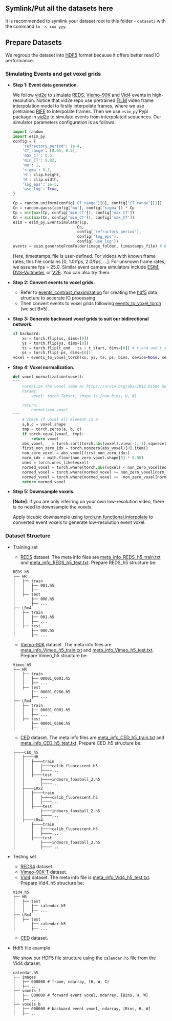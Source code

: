 ## Symlink/Put all the datasets here

It is recommended to symlink your dataset root to this folder - `datasets` with the command `ln -s xxx yyy`.

## Prepare Datasets
We regroup the dataset into [HDF5](https://www.h5py.org/) format because it offers better read IO performance.

### Simulating Events and get voxel grids
* **Step 1: Event data generation.**

	We follow [vid2e](https://github.com/uzh-rpg/rpg_vid2e) to simulate [REDS](https://seungjunnah.github.io/Datasets/reds.html), [Viemo-90K](https://github.com/anchen1011/toflow) and [Vid4](https://mmagic.readthedocs.io/en/stable/dataset_zoo/vid4.html) events in high-resolution. Notice that vid2e repo use pretrained [FILM](https://github.com/google-research/frame-interpolation) video frame interpolation model to firstly interpolate frames, where we use pretrained [RIFE](https://github.com/megvii-research/ECCV2022-RIFE) to interpolate frames. Then we use `esim_py` Pypi package in [vid2e](https://github.com/uzh-rpg/rpg_vid2e) to simulate events from interpolated sequences. Our simulator parameters configuration is as follows:
    ```python
	import random
	import esim_py
	config = {
		'refractory_period': 1e-4,
		'CT_range': [0.05, 0.5],
		'max_CT': 0.5,
		'min_CT': 0.02,
		'mu': 1,
		'sigma': 0.1,
		'H': clip.height,
		'W': clip.width,
		'log_eps': 1e-3,
		'use_log': True,
	}

	Cp = random.uniform(config['CT_range'][0], config['CT_range'][1])
	Cn = random.gauss(config['mu'], config['sigma']) * Cp
	Cp = min(max(Cp, config['min_CT']), config['max_CT'])
	Cn = min(max(Cn, config['min_CT']), config['max_CT'])
	esim = esim_py.EventSimulator(Cp,
								Cn,
								config['refractory_period'],
								config['log_eps'],
								config['use_log'])
	events = esim.generateFromFolder(image_folder, timestamps_file) # Generate events with shape [N, 4]
    ```
	Here, timestamps_file is user-defined. For videos with known frame rates, this file contains [0, 1.0/fps, 2.0/fps, ...]. For unknown frame rates, we assume fps = 25.0. Similar event camera simulators include [ESIM](https://github.com/uzh-rpg/rpg_esim), [DVS-Voltmeter](https://github.com/Lynn0306/DVS-Voltmeter), or [V2E](https://github.com/SensorsINI/v2e). You can also try them.

* **Step 2: Convert events to voxel grids.**

    - Refer to [events_contrast_maximization](https://github.com/TimoStoff/events_contrast_maximization/blob/master/tools/event_packagers.py) for creating the [hdf5](https://docs.h5py.org/en/stable/) data structure to accerate IO processing.
	- Then convert events to voxel grids following [events_to_voxel_torch](https://github.com/TimoStoff/event_utils/blob/master/lib/representations/voxel_grid.py#L114-L153) (we set B=5).

* **Step 3: Generate backward voxel grids to suit our bidirectional network.**
	```python
	if backward:
		xs = torch.flip(xs, dims=[0])
		ys = torch.flip(ys, dims=[0])
		ts = torch.flip(t_end - ts + t_start, dims=[0]) # t_end and t_start represent the timestamp range of the events to be flipped, typically the timestamps of two consecutive frames.
		ps = torch.flip(-ps, dims=[0])
	voxel = events_to_voxel_torch(xs, ys, ts, ps, bins, device=None, sensor_size=sensor_size)
	```

* **Step 4: Voxel normalization.**
	```python
	def voxel_normalization(voxel):
    """
        normalize the voxel same as https://arxiv.org/abs/1912.01584 Section 3.1
        Params:
            voxel: torch.Tensor, shape is [num_bins, H, W]

        return:
            normalized voxel
    """
		# check if voxel all element is 0
		a,b,c = voxel.shape
		tmp = torch.zeros(a, b, c)
		if torch.equal(voxel, tmp):
			return voxel
		abs_voxel, _ = torch.sort(torch.abs(voxel).view(-1, 1).squeeze(1))
		first_non_zero_idx = torch.nonzero(abs_voxel)[0].item()
		non_zero_voxel = abs_voxel[first_non_zero_idx:]
		norm_idx = math.floor(non_zero_voxel.shape[0] * 0.98)
		ones = torch.ones_like(voxel)
		normed_voxel = torch.where(torch.abs(voxel) < non_zero_voxel[norm_idx], voxel / non_zero_voxel[norm_idx], voxel)
		normed_voxel = torch.where(normed_voxel >= non_zero_voxel[norm_idx], ones, normed_voxel)
		normed_voxel = torch.where(normed_voxel <= -non_zero_voxel[norm_idx], -ones, normed_voxel)
		return normed_voxel
	```

* **Step 5: Downsample voxels.**

	**[Note]**: If you are only inferring on your own low-resolution video, there is no need to downsample the voxels.

	Apply bicubic downsample using [torch.nn.functional.interpolate](https://pytorch.org/docs/stable/generated/torch.nn.functional.interpolate.html) to converted event voxels to generate low-resolution event voxel.

### Dataset Structure
* Training set
	* [REDS](https://seungjunnah.github.io/Datasets/reds.html) dataset. The meta info files are [meta_info_REDS_h5_train.txt](https://github.com/DachunKai/EvTexture/blob/main/basicsr/data/meta_info/meta_info_REDS_h5_train.txt) and [meta_info_REDS_h5_test.txt](https://github.com/DachunKai/EvTexture/blob/main/basicsr/data/meta_info/meta_info_REDS_h5_test.txt). Prepare REDS_h5 structure be:
	```arduino
	REDS_h5
	├── HR
	│   ├── train
	│   │   ├── 001.h5
	│   │   ├── ...
	│   ├── test
	│       ├── 000.h5
	│       ├── ...
	├── LRx4
	│   ├── train
	│   │   ├── 001.h5
	│   │   ├── ...
	│   ├── test
	│       ├── 000.h5
	│       ├── ...
	```
	* [Viemo-90K](https://github.com/anchen1011/toflow) dataset. The meta info files are [meta_info_Vimeo_h5_train.txt](https://github.com/DachunKai/EvTexture/blob/main/basicsr/data/meta_info/meta_info_Vimeo_h5_train.txt) and [meta_info_Vimeo_h5_test.txt](https://github.com/DachunKai/EvTexture/blob/main/basicsr/data/meta_info/meta_info_Vimeo_h5_test.txt). Prepare Vimeo_h5 structure be:
	```arduino
	Vimeo_h5
	├── HR
	│   ├── train
	│   │   ├── 00001_0001.h5
	│   │   ├── ...
	│   ├── test
	│       ├── 00001_0266.h5
	│       ├── ...
	├── LRx4
	│   ├── train
	│   │   ├── 00001_0001.h5
	│   │   ├── ...
	│   ├── test
	│       ├── 00001_0266.h5
	│       ├── ...
	```
	* [CED](https://rpg.ifi.uzh.ch/CED.html) dataset. The meta info files are [meta_info_CED_h5_train.txt](https://github.com/DachunKai/EvTexture/blob/main/basicsr/data/meta_info/meta_info_CED_h5_train.txt) and [meta_info_CED_h5_test.txt](https://github.com/DachunKai/EvTexture/blob/main/basicsr/data/meta_info/meta_info_CED_h5_test.txt). Prepare CED_h5 structure be:
	```arduino
	├────CED_h5
	│   ├────HR
	│   │   ├────train
	│   │   │   ├────calib_fluorescent.h5
	│   │   │   ├────...
	│   │   ├────test
	│   │       ├────indoors_foosball_2.h5
	│   │       ├────...
	│   ├────LRx2
	│   │   ├────train
	│   │   │   ├────calib_fluorescent.h5
	│   │   │   ├────...
	│   │   ├────test
	│   │       ├────indoors_foosball_2.h5
	│   │       ├────...
	│   ├────LRx4
	│       ├────train
	│       │   ├────calib_fluorescent.h5
	│       │   ├────...
	│       ├────test
	│           ├────indoors_foosball_2.h5
	│           ├────...
	```

* Testing set
	* [REDS4](https://seungjunnah.github.io/Datasets/reds.html) dataset.
    * [Vimeo-90K-T](https://github.com/anchen1011/toflow) dataset.
    * [Vid4](https://mmagic.readthedocs.io/en/stable/dataset_zoo/vid4.html) dataset. The meta info file is [meta_info_Vid4_h5_test.txt](https://github.com/DachunKai/EvTexture/blob/main/basicsr/data/meta_info/meta_info_Vid4_h5_test.txt). Prepare Vid4_h5 structure be:
	```arduino
	Vid4_h5
	├── HR
	│   ├── test
	│   │   ├── calendar.h5
	│   │   ├── ...
	├── LRx4
	│   ├── test
	│       ├── calendar.h5
	│       ├── ...
	```
    * [CED](https://rpg.ifi.uzh.ch/CED.html) dataset.

* Hdf5 file example

   We show our HDF5 file structure using the `calendar.h5` file from the Vid4 dataset.

	```arduino
	calendar.h5
	├── images
	│   ├── 000000 # frame, ndarray, [H, W, C]
	│   ├── ...
	├── voxels_f
	│   ├── 000000 # forward event voxel, ndarray, [Bins, H, W]
	│   ├── ...
	├── voxels_b
	│   ├── 000000 # backward event voxel, ndarray, [Bins, H, W]
	│   ├── ...
	```